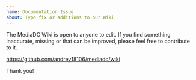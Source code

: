 ```yaml
---
name: Documentation Issue
about: Typo fix or additions to our Wiki
---
```


The MediaDC Wiki is open to anyone to edit. If you find something inaccurate,
missing or that can be improved, please feel free to contribute to it.

https://github.com/andrey18106/mediadc/wiki

Thank you!